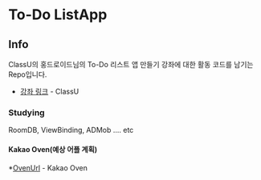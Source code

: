 # To-Do ListApp

## Info

ClassU의 홍드로이드님의 To-Do 리스트 앱 만들기 강좌에 대한 활동 코드를 남기는 Repo입니다.

* [강좌 링크](https://www.classu.co.kr/class/classDetail/12091?C12091) - ClassU



### Studying

RoomDB, ViewBinding, ADMob .... etc


#### Kakao Oven(예상 어플 계획)

*[OvenUrl](https://ovenapp.io/view/zz4HdTpRtHiJlpgcZ2y2waF6K0Pxz9JX/) - Kakao Oven






